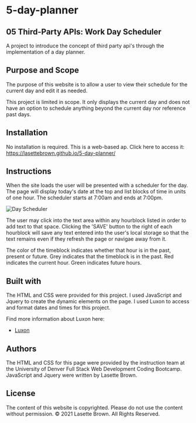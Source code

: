 # 5-day-planner

## 05 Third-Party APIs: Work Day Scheduler

A project to introduce the concept of third party api's through the implementation of a day planner.


## Purpose and Scope

The purpose of this website is to allow a user to view their schedule for the current day and edit it as needed. 

This project is limited in scope. It only displays the current day and does not have an option to schedule anything beyond the current day nor reference past days. 


## Installation

No installation is required. This is a web-based ap. Click here to access it:
https://lasettebrown.github.io/5-day-planner/

## Instructions

When the site loads the user will be presented with a scheduler for the day. The page will display today's date at the top and list blocks of time in units of one hour. The scheduler starts at 7:00am and ends at 7:00pm. 

![Day Scheduler](https://user-images.githubusercontent.com/74556384/106417795-146feb00-6412-11eb-8027-4e6a191867d9.png)


The user may click into the text area within any hourblock listed in order to add text to that space. Clicking the 'SAVE' button to the right of each hourblock will save any text entered into the user's local storage so that the text remains even if they refresh the page or navigae away from it.

The color of the timeblock indicates whether that hour is in the past, present or future. Grey indicates that the timeblock is in the past. Red indicates the current hour. Green indicates future hours.

## Built with

The HTML and CSS were provided for this project. I used JavaScript and Jquery to create the dynamic elements on the page. I used Luxon to access and format dates and times for this project. 

Find more information about Luxon here:
  * [Luxon](https://moment.github.io/luxon/)

## Authors

The HTML and CSS for this page were provided by the instruction team at the University of Denver Full Stack Web Development Coding Bootcamp. JavaScript and Jquery were written by Lasette Brown.


## License

The content of this website is copyrighted. Please do not use the content without permission.
© 2021 Lasette Brown. All Rights Reserved.









